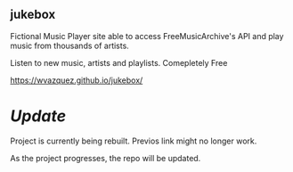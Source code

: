 ## jukebox

Fictional Music Player site able to access FreeMusicArchive's API and play music from thousands of artists. 


Listen to new music, artists and playlists. Comepletely Free

https://wvazquez.github.io/jukebox/


# *Update*

Project is currently being rebuilt. Previos link might no longer work. 

As the project progresses, the repo will be updated. 
